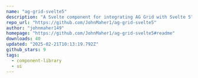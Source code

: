 ```yaml
---
name: "ag-grid-svelte5"
description: "A Svelte component for integrating AG Grid with Svelte 5"
repo_url: "https://github.com/JohnMaher1/ag-grid-svelte5"
author: "johnmaher149"
homepage: "https://github.com/JohnMaher1/ag-grid-svelte5#readme"
downloads: 40
updated: "2025-02-21T10:13:19.792Z"
github_stars: 9
tags: 
  - component-library
  - ui
---
```

